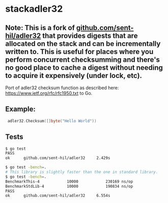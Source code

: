 # stackadler32

## Note: This is a fork of [github.com/sent-hil/adler32](http://github.com/sent-hil/adler32) that provides digests that are allocated on the stack and can be incrementally written to. This is useful for places where you perform concurrent checksumming and there's no good place to cache a digest without needing to acquire it expensively (under lock, etc).

Port of adler32 checksum function as described here: https://www.ietf.org/rfc/rfc1950.txt to Go.

## Example:

```go
 adler32.Checksum([]byte("Hello World"))
```

## Tests

```bash
$ go test
PASS
ok      github.com/sent-hil/adler32     2.429s

$ go test -bench=.
# This library is slightly faster than the one in standard library.
$ go test -bench=.
BenchmarkThis-4            10000            230169 ns/op
BenchmarkStdLib-4          10000            190834 ns/op
PASS
ok      github.com/sent-hil/adler32     6.554s
```
